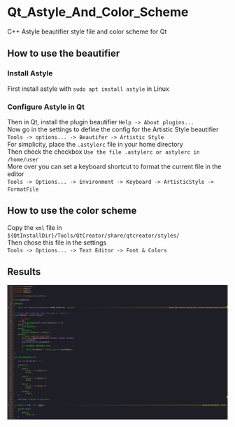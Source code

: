 # Qt_Astyle_And_Color_Scheme
C++ Astyle beautifier style file and color scheme for Qt

## How to use the beautifier

### Install Astyle
First install astyle with `sudo apt install astyle` in Linux  

### Configure Astyle in Qt
Then in Qt, install the plugin beautifier `Help -> About plugins...`  
Now go in the settings to define the config for the Artistic Style beautifier  
`Tools -> options... -> Beautifer -> Artistic Style`  
For simplicity, place the `.astylerc` file in your home directory  
Then check the checkbox `Use the file .astylerc or astylerc in /home/user`  
More over you can set a keyboard shortcut to format the current file in the editor  
`Tools -> Options... -> Environment -> Keyboard -> ArtisticStyle -> FormatFile`

## How to use the color scheme
Copy the `xml` file in `${QtInstallDir}/Tools/QtCreator/share/qtcreator/styles/`  
Then chose this file in the settings  
`Tools -> Options... -> Text Editor -> Font & Colors`

## Results
![The results applying both config](./result/result.png)
